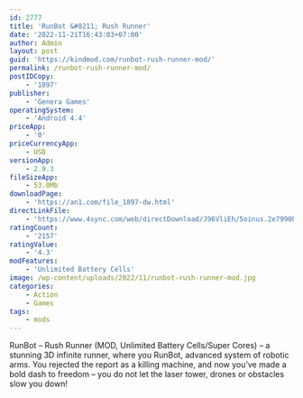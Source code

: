```yaml
---
id: 2777
title: 'RunBot &#8211; Rush Runner'
date: '2022-11-21T16:43:03+07:00'
author: Admin
layout: post
guid: 'https://kindmod.com/runbot-rush-runner-mod/'
permalink: /runbot-rush-runner-mod/
postIDCopy:
    - '1897'
publisher:
    - 'Genera Games'
operatingSystem:
    - 'Android 4.4'
priceApp:
    - '0'
priceCurrencyApp:
    - USD
versionApp:
    - 2.9.3
fileSizeApp:
    - 53.0Mb
downloadPage:
    - 'https://an1.com/file_1897-dw.html'
directLinkFile:
    - 'https://www.4sync.com/web/directDownload/J96VliEh/5oinus.2e7990b6f01cb9b64b03f7201815459e'
ratingCount:
    - '2157'
ratingValue:
    - '4.3'
modFeatures:
    - 'Unlimited Battery Cells'
image: /wp-content/uploads/2022/11/runbot-rush-runner-mod.jpg
categories:
    - Action
    - Games
tags:
    - mods
---
```


RunBot – Rush Runner (MOD, Unlimited Battery Cells/Super Cores) – a stunning 3D infinite runner, where you RunBot, advanced system of robotic arms. You rejected the report as a killing machine, and now you’ve made a bold dash to freedom – you do not let the laser tower, drones or obstacles slow you down!